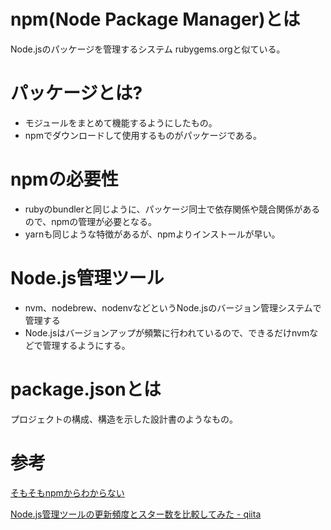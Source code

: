 # npm(Node Package Manager)とは

Node.jsのパッケージを管理するシステム
rubygems.orgと似ている。

# パッケージとは?

- モジュールをまとめて機能するようにしたもの。  
- npmでダウンロードして使用するものがパッケージである。

# npmの必要性

- rubyのbundlerと同じように、パッケージ同士で依存関係や競合関係があるので、npmの管理が必要となる。
- yarnも同じような特徴があるが、npmよりインストールが早い。

# Node.js管理ツール

- nvm、nodebrew、nodenvなどというNode.jsのバージョン管理システムで管理する
- Node.jsはバージョンアップが頻繁に行われているので、できるだけnvmなどで管理するようにする。

# package.jsonとは

プロジェクトの構成、構造を示した設計書のようなもの。

# 参考

[そもそもnpmからわからない](https://zenn.dev/antez/articles/a9d9d12178b7b2)

[Node.js管理ツールの更新頻度とスター数を比較してみた - qiita](https://qiita.com/tora_oba/items/8f8b7d3e5fb62bc96a3f)